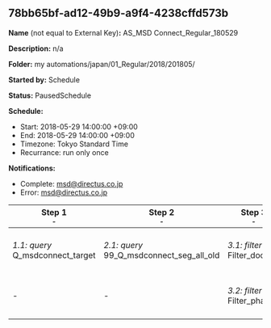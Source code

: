 ## 78bb65bf-ad12-49b9-a9f4-4238cffd573b

**Name** (not equal to External Key)**:** AS_MSD Connect_Regular_180529

**Description:** n/a

**Folder:** my automations/japan/01_Regular/2018/201805/

**Started by:** Schedule

**Status:** PausedSchedule

**Schedule:**

* Start: 2018-05-29 14:00:00 +09:00
* End: 2018-05-29 14:00:00 +09:00
* Timezone: Tokyo Standard Time
* Recurrance: run only once

**Notifications:**

* Complete: msd@directus.co.jp
* Error: msd@directus.co.jp

| Step 1<br>_<small>-</small>_ | Step 2<br>_<small>-</small>_ | Step 3<br>_<small>-</small>_ | Step 4<br>_<small>-</small>_ |
| --- | --- | --- | --- |
| _1.1: query_<br>Q_msdconnect_target | _2.1: query_<br>99_Q_msdconnect_seg_all_old | _3.1: filter_<br>Filter_doctor | _4.1: emailSend_<br>MA_MSD Connect_Regular_医師用_180529 |
| - | - | _3.2: filter_<br>Filter_pharma | _4.2: emailSend_<br>MA_MSD Connect_Regular_薬剤師用_180529 |
